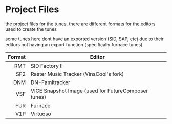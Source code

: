 # Project Files
the project files for the tunes. there are different formats for the editors used to create the tunes  

some tunes here dont have an exported version (SID, SAP, etc) due to their editors not having an export function (specifically furnace tunes)  

| Format | Editor        |
|-------:|---------------|
|RMT|SID Factory II|
|SF2|Raster Music Tracker (VinsCool's fork)|
|DNM|DN-Famitracker|
|VSF|VICE Snapshot Image (used for FutureComposer tunes)|
|FUR|Furnace|
|V1P|Virtuoso|
